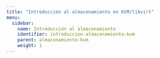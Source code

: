```yaml
---
title: "Introducción al almacenamiento en KVM/libvirt"
menu:
  sidebar:
    name: Introducción al almacenamiento
    identifier: introduccion-almacenamiento-kvm
    parent: almacenamiento-kvm
    weight: 1
---
```

